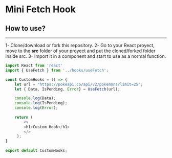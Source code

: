 # Mini Fetch Hook
## How to use?
---
1- Clone/download or fork this repository.
2- Go to your React proyect, move to the <b>src</b> folder of your proyect and put the cloned/forked folder inside src.
3- Import it in a component and start to use as a normal function.

```javascript React
import React from 'react'
import { UseFetch } from '../hooks/useFetch';

const CustomHooks = () => {
    let url = "https://pokeapi.co/api/v2/pokemons?limit=25";
    let { Data, IsPending, Error} = UseFetch(url);

    console.log(Data);
    console.log(IsPending);
    console.log(Error);
    
    return (  
        <>
        <h1>Custom Hook</h1>
        </>
     );
}
 
export default CustomHooks;
```
